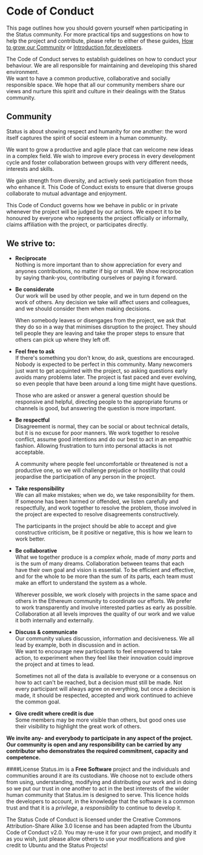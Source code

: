 # Code of Conduct

This page outlines how you should govern yourself when participating in the Status community. For more practical tips and suggestions on how to help the project and contribute, please refer to either of these guides, [How to grow our Community](../community/how-to-grow-our-community.md) or [Introduction for developers](../docs/contributing/development/introduction.md).  

The Code of Conduct serves to establish guidelines on how to conduct your behaviour. We are all responsible for maintaining and developing this shared environment.  
We want to have a common productive, collaborative and socially responsible space. We hope that all our community members share our views and nurture this spirit and culture in their dealings with the Status community.  


## Community
Status is about showing respect and humanity for one another: the word itself captures the spirit of social esteem in a human community.

We want to grow a productive and agile place that can welcome new ideas in a complex field. We wish to improve every process in every development cycle and foster collaboration between groups with very different needs, interests and skills.

We gain strength from diversity, and actively seek participation from those who enhance it. This Code of Conduct exists to ensure that diverse groups collaborate to mutual advantage and enjoyment.  

This Code of Conduct governs how we behave in public or in private whenever the project will be judged by our actions. We expect it to be honoured by everyone who represents the project officially or informally, claims affiliation with the project, or participates directly.


## We strive to:

- **Reciprocate**   
Nothing is more important than to show appreciation for every and anyones contributions, no matter if big or small. We show reciprocation by saying thank-you, contributing ourselves or paying it forward.

- **Be considerate**   
Our work will be used by other people, and we in turn depend on the work of others. Any decision we take will affect users and colleagues, and we should consider them when making decisions.  

	When somebody leaves or disengages from the project, we ask that they do so in a way that minimises disruption to the project. They should tell people they are leaving and take the proper steps to ensure that others can pick up where they left off.

- **Feel free to ask**  
If there's something you don't know, do ask, questions are encouraged. Nobody is expected to be perfect in this community. Many newcomers just want to get acquinted with the project, so asking questions early avoids many problems later. The project is fast paced and ever evolving, so even people that have been around a long time might have questions.   

	Those who are asked or answer a general question should be responsive and helpful, directing people to the appropriate forums or channels is good, but answering the question is more important.

- **Be respectful**  
Disagreement is normal, they can be social or about technical details, but it is no excuse for poor manners. We work together to resolve conflict, assume good intentions and do our best to act in an empathic fashion. Allowing frustration to turn into personal attacks is not acceptable.  

	A community where people feel uncomfortable or threatened is not a productive one, so we will challenge prejudice or hostility that could jeopardise the participation of any person in the project.

- **Take responsibility**  
We can all make mistakes; when we do, we take responsibility for them. If someone has been harmed or offended, we listen carefully and respectfully, and work together to resolve the problem, those involved in the project are expected to resolve disagreements constructively.  

	The participants in the project should be able to accept and give constructive criticism, be it positive or negative, this is how we learn to work better.  

- **Be collaborative**  
What we together produce is a *complex whole,* made of *many parts* and is the sum of many dreams. Collaboration between teams that each have their own goal and vision is essential. To be efficient and effective, and for the whole to be more than the sum of its parts, each team must make an effort to understand the system as a whole.  

	Wherever possible, we work closely with projects in the same space and others in the Ethereum community to coordinate our efforts. We prefer to work transparently and involve interested parties as early as possible.   Collaboration at all levels improves the quality of our work and we value it both internally and externally.  

- **Discuss & communicate**  
Our community values discussion, information and decisiveness. We all lead by example, both in discussion and in action.  
We want to encourage new participants to feel empowered to take action, to experiment when they feel like their innovation could improve the project and at times to lead.  

	Sometimes not all of the data is available to everyone or a consensus on how to act can't be reached, but a decision must still be made. Not every participant will always agree on everything, but once a decision is made, it should be respected, accepted and work continued to achieve the common goal.

- **Give credit where credit is due**  
Some members may be more visible than others, but good ones use their visibility to highlight the great work of others.

**We invite any- and everybody to participate in any aspect of the project. Our community is open and any responsibility can be carried by any contributor who demonstrates the required commitment, capacity and competence.**



####License
Status.im is a **Free Software** project and the individuals and communities around it are its custodians.  We choose not to exclude others from using, understanding, modifying and distributing our work and in doing so we put our trust in one another to act in the best interests of the wider human community that Status.im is designed to serve.  This licence holds the developers to account,  in the knowledge that the software is a common trust and that it is a *privilege*, a *responsibility* to continue to develop it.

The Status Code of Conduct is licensed under the Creative Commons Attribution-Share Alike 3.0 license and has been adapted from the Ubuntu Code of Conduct v2.0. You may re-use it for your own project, and modify it as you wish, just please allow others to use your modifications and give credit to Ubuntu and the Status Projects!
